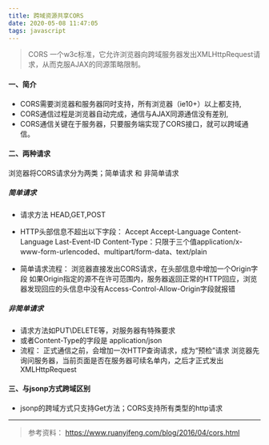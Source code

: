```yaml
---
title: 跨域资源共享CORS
date: 2020-05-08 11:47:05
tags: javascript
---
```

> CORS 一个w3c标准，它允许浏览器向跨域服务器发出XMLHttpRequest请求，从而克服AJAX的同源策略限制。
#### 一、简介
- CORS需要浏览器和服务器同时支持，所有浏览器（ie10+）以上都支持,
- CORS通信过程是浏览器自动完成，通信与AJAX同源通信没有差别,
- CORS通信关键在于服务器，只要服务端实现了CORS接口，就可以跨域通信。
<!-- more -->

#### 二、两种请求
浏览器将CORS请求分为两类；简单请求 和 非简单请求
##### 简单请求
- 请求方法 HEAD,GET,POST
- HTTP头部信息不超出以下字段：
    Accept
    Accept-Language
    Content-Language
    Last-Event-ID
    Content-Type：只限于三个值application/x-www-form-urlencoded、multipart/form-data、text/plain

- 简单请求流程：
    浏览器直接发出CORS请求，在头部信息中增加一个Origin字段
    如果Origin指定的源不在许可范围内，服务器返回正常的HTTP回应，浏览器发现回应的头信息中没有Access-Control-Allow-Origin字段就报错

##### 非简单请求
- 请求方法如PUT\DELETE等，对服务器有特殊要求
- 或者Content-Type的字段是 application/json
- 流程：
    正式通信之前，会增加一次HTTP查询请求，成为“预检”请求
    浏览器先询问服务器，当前页面是否在服务器可续名单内，之后才正式发出XMLHttpRequest

#### 三、与jsonp方式跨域区别
- jsonp的跨域方式只支持Get方法；CORS支持所有类型的http请求

-----------------
> 参考资料： https://www.ruanyifeng.com/blog/2016/04/cors.html